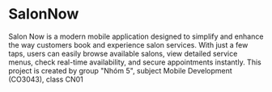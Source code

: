 # SalonNow
Salon Now is a modern mobile application designed to simplify and enhance the way customers book and experience salon services. With just a few taps, users can easily browse available salons, view detailed service menus, check real-time availability, and secure appointments instantly.
This project is created by group "Nhóm 5", subject Mobile Development (CO3043), class CN01

